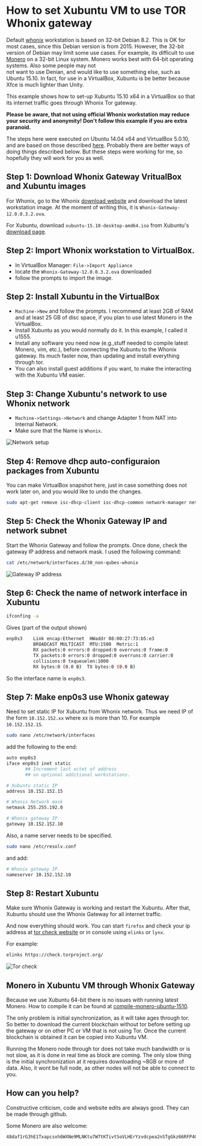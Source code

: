 # How to set Xubuntu VM to use TOR Whonix gateway

Default [whonix](https://www.whonix.org/) workstation is
based on 32-bit Debian 8.2. This is OK for most cases, since this
Debian version is from 2015. However, the 32-bit version
of Debian may limit some use cases. For example, its difficult to use
[Monero](https://getmonero.org/) on a 32-bit Linux system. Monero works best
with 64-bit operating systems. Also some people may not  
not want to use Denian, and would like to use something else, such as Ubuntu 15.10. In fact, for use in a VirtualBox,
Xubuntu is be better because Xfce is much lighter than Unity.

This example shows how to set-up Xubuntu 15.10 x64 in a VirtualBox so that its internet traffic goes through Whonix Tor gateway.

**Please be aware, that not using official
Whonix workstation may reduce your security and anonymity!
Don't follow this example if you are extra paranoid.**

The steps here were executed on Ubuntu 14.04 x64 and VirtualBox 5.0.10, and are based on those described [here](https://www.whonix.org/wiki/Ubuntu). Probably there are better ways of doing things described below. But these steps were working for me, so hopefully they will work for you as well.


## Step 1: Download Whonix Gateway VritualBox and Xubuntu images

For Whonix, go to the Whonix [download website](https://www.whonix.org/wiki/Download)
and download the latest workstation image. At the moment of writing this,
 it is `Whonix-Gateway-12.0.0.3.2.ova`.

 For Xubuntu, download `xubuntu-15.10-desktop-amd64.iso` from Xubuntu's [download
 page](http://xubuntu.org/getxubuntu/).


 ## Step 2: Import Whonix workstation to VirtualBox.

  - In VirtualBox Manager: `File->Import Appliance`
  - locate the `Whonix-Gateway-12.0.0.3.2.ova` downloaded
  - follow the prompts to import the image.

## Step 2: Install Xubuntu in the VirtualBox

  - `Machine->New` and follow the prompts. I recommend at least 2GB of RAM and at least 25 GB of disc space, if you plan to use latest Monero in the VirtualBox.       
  - Install Xubuntu as you would normally do it. In this example, I called it u1555.
  - Install any software you need now (e.g.,stuff needed to compile latest Monero, vim, etc.),
   before connecting the Xubuntu to the Whonix gateway. Its much faster now, than updating
   and install everything through tor.
  - You can also install guest additions if you want, to make the interacting with the Xubuntu VM easier.


## Step 3: Change Xubuntu's network to use Whonix network

 - `Machine->Settings->Network` and change Adapter 1 from NAT into Internal Network.
 - Make sure that the Name is `Whonix`.

![Network setup](https://raw.githubusercontent.com/moneroexamples/xubuntu-vm-through-whonix-gateway/master/img/network_setup.jpg)

## Step 4: Remove dhcp auto-configuraion packages from Xubuntu

You can make VirtualBox snapshot here, just in case something does not work later on,
and you would like to undo the changes.

```bash
sudo apt-get remove isc-dhcp-client isc-dhcp-common network-manager network-manager-gnome resolvconf
```
## Step 5: Check the Whonix Gateway IP and network subnet

Start the Whonix Gateway and follow the prompts. Once done, check the gateway IP address and network mask.
I used the following command:

```bash
cat /etc/network/interfaces.d/30_non-qubes-whonix
```

![Gateway IP address](https://raw.githubusercontent.com/moneroexamples/xubuntu-vm-through-whonix-gateway/master/img/gateway_ip.jpg)


## Step 6: Check the name of network interface in Xubuntu

```bash
ifconfing -a
```

Gives (part of the output shown)

```bash
enp0s3    Link encap:Ethernet  HWaddr 08:00:27:73:b5:e3  
          BROADCAST MULTICAST  MTU:1500  Metric:1
          RX packets:0 errors:0 dropped:0 overruns:0 frame:0
          TX packets:0 errors:0 dropped:0 overruns:0 carrier:0
          collisions:0 txqueuelen:1000
          RX bytes:0 (0.0 B)  TX bytes:0 (0.0 B)
```

So the interface name is `enp0s3`.


## Step 7: Make enp0s3 use Whonix gateway

Need to set static IP for Xubuntu from Whonix network. Thus we need IP of the form `10.152.152.xx` where xx is more than 10. For example `10.152.152.15`.

```bash
sudo nano /etc/network/interfaces
```

add the following to the end:

```bash
auto enp0s3
iface enp0s3 inet static
       ## Increment last octet of address
       ## on optional additional workstations.

# Xubuntu static IP
address 10.152.152.15  

# Whonix Network mask
netmask 255.255.192.0  

# Whonix gateway IP
gateway 10.152.152.10  

```

Also, a name server needs to be specified.

```bash
sudo nano /etc/resolv.conf
```

and add:

```bash
# Whonix gateway IP.
nameserver 10.152.152.10
```

## Step 8: Restart Xubuntu

Make sure Whonix Gateway is working and restart the Xubuntu. After that, Xubuntu should use
the Whonix Gateway for all internet traffic.

And now everything should work. You can start `firefox` and check your ip address at [tor check website](https://check.torproject.org/) or in console using `elinks` or `lynx`.

For example:

```bash
elinks https://check.torproject.org/
```

![Tor check](https://raw.githubusercontent.com/moneroexamples/xubuntu-vm-through-whonix-gateway/master/img/tor_check.jpg)



## Monero in Xubuntu VM through Whonix Gateway

Because we use Xubuntu 64-bit there is no issues with running
latest Monero. How to compile it can be found at
[compile-monero-ubuntu-1510](http://moneroexamples.github.io/compile-monero-ubuntu-1510/).

The only problem is initial synchronization, as it will take ages
through tor. So better to download the current blockchain without tor before setting up the gateway or on other PC or VM that is not using Tor. Once the current
blockchain is obtained it can be copied into Xubuntu VM.

Running the Monero node through tor does not take much bandwidth
or is not slow, as it is done in real time as block are coming. The only slow thing is the initial synchronization at it requires downloading ~8GB or more of data. Also, it wont be full node, as
other nodes will not be able to connect to you.


## How can you help?

Constructive criticism, code and website edits are always good. They can be made through github.

Some Monero are also welcome:
```
48daf1rG3hE1Txapcsxh6WXNe9MLNKtu7W7tKTivtSoVLHErYzvdcpea2nSTgGkz66RFP4GKVAsTV14v6G3oddBTHfxP6tU
```    
